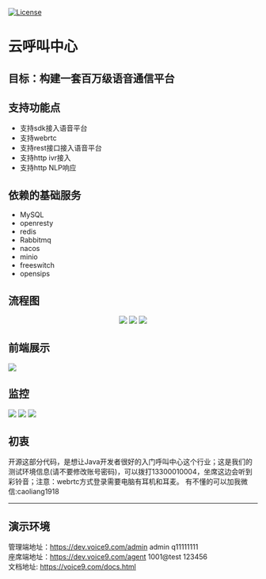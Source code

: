 [![License](https://img.shields.io/badge/license-Apache%202-4EB1BA.svg)](https://www.apache.org/licenses/LICENSE-2.0.html)

# 云呼叫中心

## 目标：构建一套百万级语音通信平台

## 支持功能点
* 支持sdk接入语音平台
* 支持webrtc
* 支持rest接口接入语音平台
* 支持http ivr接入
* 支持http NLP响应

## 依赖的基础服务 
* MySQL
* openresty
* redis
* Rabbitmq
* nacos
* minio
* freeswitch
* opensips



## 流程图
<p align="center">
    <img  src="https://voice9.oss-cn-hangzhou.aliyuncs.com/images/1.png" >
    <img  src="https://voice9.oss-cn-hangzhou.aliyuncs.com/images/2.png" >
    <img  src="https://voice9.oss-cn-hangzhou.aliyuncs.com/images/3.jpg" >
</p>

## 前端展示
   <img  src="https://voice9.oss-cn-hangzhou.aliyuncs.com/images/4.png" >

## 监控
   <img  src="https://voice9.oss-cn-hangzhou.aliyuncs.com/images/5.png">
   <img  src="https://voice9.oss-cn-hangzhou.aliyuncs.com/images/6.png">
   <img  src="https://voice9.oss-cn-hangzhou.aliyuncs.com/images/7.png">


## 初衷
   开源这部分代码，是想让Java开发者很好的入门呼叫中心这个行业；这是我们的测试环境信息(请不要修改账号密码)，可以拨打13300010004，坐席这边会听到彩铃音；注意：webrtc方式登录需要电脑有耳机和耳麦。
   有不懂的可以加我微信:caoliang1918

---
## 演示环境
   管理端地址：https://dev.voice9.com/admin  admin q11111111 \
   座席端地址：https://dev.voice9.com/agent  1001@test 123456 \
   文档地址:  https://voice9.com/docs.html